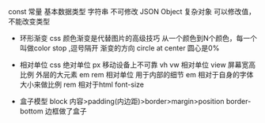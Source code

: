 const 常量
基本数据类型 字符串 不可修改
JSON Object 复杂对象 可以修改值，不能改变类型

- 环形渐变
 css 颜色渐变是代替图片的高级技巧
 从一个颜色到N个颜色，每一个叫做color stop ,逗号隔开
 渐变的方向 circle at center 圆心是0% 

- 相对单位
 css 绝对单位 px 移动设备上不可靠
 vh vw 相对单位 view 屏幕宽高比例 外层的大元素
 em rem 相对单位 用于内部的细节
 em 相对于自身的字体大小来做比例
 rem 相对于html font-size

 - 盒子模型
  block 内容>padding(内边距)>border>margin>position
  border-bottom 边框做了盒子
